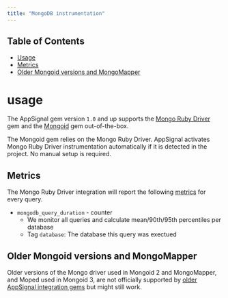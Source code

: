 ```yaml
---
title: "MongoDB instrumentation"
---
```


## Table of Contents

- [Usage](#usage)
- [Metrics](#metrics)
- [Older Mongoid versions and MongoMapper](#Older-Mongoid-versions-and-MongoMapper)

# usage
The AppSignal gem version `1.0` and up supports the [Mongo Ruby Driver] gem and
the [Mongoid] gem out-of-the-box.

The Mongoid gem relies on the Mongo Ruby Driver. AppSignal activates Mongo Ruby
Driver instrumentation automatically if it is detected in the project. No
manual setup is required.


## Metrics

The Mongo Ruby Driver integration will report the following [metrics](/metrics/custom.html) for every query.

- `mongodb_query_duration` - counter
  - We monitor all queries and calculate mean/90th/95th percentiles per database
  - Tag `database`: The database this query was exectued


## Older Mongoid versions and MongoMapper

Older versions of the Mongo driver used in Mongoid 2 and MongoMapper, and Moped
used in Mongoid 3, are not officially supported by [older AppSignal integration
gems] but might still work.

[Mongo Ruby Driver]: https://github.com/mongodb/mongo-ruby-driver
[Mongoid]: https://github.com/mongodb/mongoid
[older AppSignal integration gems]: /ruby/integrations/appsignal-gems.html
